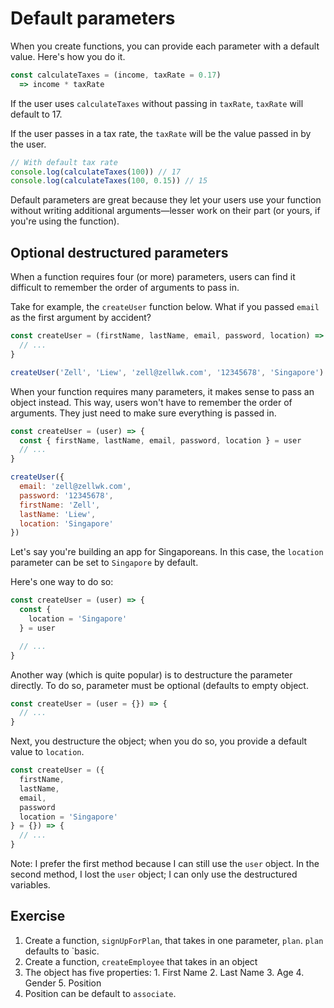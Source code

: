 # Default parameters

When you create functions, you can provide each parameter with a default value. Here's how you do it.

```js
const calculateTaxes = (income, taxRate = 0.17)
  => income * taxRate
```

If the user uses `calculateTaxes` without passing in `taxRate`, `taxRate` will default to 17.

If the user passes in a tax rate, the `taxRate` will be the value passed in by the user.

```js
// With default tax rate
console.log(calculateTaxes(100)) // 17
console.log(calculateTaxes(100, 0.15)) // 15
```

Default parameters are great because they let your users use your function without writing additional arguments—lesser work on their part (or yours, if you're using the function).

## Optional destructured parameters

When a function requires four (or more) parameters, users can find it difficult to remember the order of arguments to pass in.

Take for example, the `createUser` function below. What if you passed `email` as the first argument by accident?

```js
const createUser = (firstName, lastName, email, password, location) => {
  // ...
}

createUser('Zell', 'Liew', 'zell@zellwk.com', '12345678', 'Singapore')
```

When your function requires many parameters, it makes sense to pass an object instead. This way, users won't have to remember the order of arguments. They just need to make sure everything is passed in.

```js
const createUser = (user) => {
  const { firstName, lastName, email, password, location } = user
  // ...
}

createUser({
  email: 'zell@zellwk.com',
  password: '12345678',
  firstName: 'Zell',
  lastName: 'Liew',
  location: 'Singapore'
})
```

Let's say you're building an app for Singaporeans. In this case, the `location` parameter can be set to `Singapore` by default.

Here's one way to do so:

```js
const createUser = (user) => {
  const {
    location = 'Singapore'
  } = user

  // ...
}
```

Another way (which is quite popular) is to destructure the parameter directly. To do so, parameter must be optional (defaults to empty object.

```js
const createUser = (user = {}) => {
  // ...
}
```

Next, you destructure the object; when you do so, you provide a default value to `location`.

```js
const createUser = ({
  firstName,
  lastName,
  email,
  password
  location = 'Singapore'
} = {}) => {
  // ...
}
```

Note: I prefer the first method because I can still use the `user` object. In the second method, I lost the `user` object; I can only use the destructured variables.

## Exercise

1. Create a function, `signUpForPlan`, that takes in one parameter, `plan`. `plan` defaults to `basic.
2. Create a function, `createEmployee` that takes in an object
  2. The object has five properties:
    1. First Name
    2. Last Name
    3. Age
    4. Gender
    5. Position
  3. Position can be default to `associate`.
